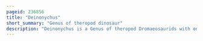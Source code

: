 ```yaml
---
pageid: 236856
title: "Deinonychus"
short_summary: "Genus of theropod dinosaur"
description: "Deinonychus is a Genus of theropod Dromaeosaurids with one Described Species deinonychus Antirrhopus. This Species, which could grow up to 3. 4 Meters long, lived during the early cretaceous Period, about 115–108 million Years ago. Fossils have been recovered from the U. S. States of Montana, Utah, Wyoming, and Oklahoma, in Rocks of the Cloverly Formation and Antlers Formation, though Teeth that may belong to Deinonychus have been found much farther east in Maryland."
---
```

